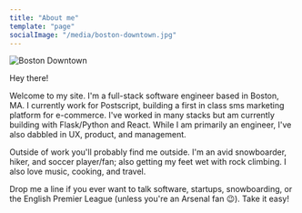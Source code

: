 ```yaml
---
title: "About me"
template: "page"
socialImage: "/media/boston-downtown.jpg"
---
```


![Boston Downtown](/media/boston-downtown.jpg)

Hey there!

Welcome to my site. I'm a full-stack software engineer based in Boston, MA.  I currently work for Postscript, building a first in class sms marketing platform for e-commerce. I've worked in many stacks but am currently building with Flask/Python and React. While I am primarily an engineer, I've also dabbled in UX, product, and management.

Outside of work you'll probably find me outside.  I'm an avid snowboarder, hiker, and soccer player/fan; also getting my feet wet with rock climbing.  I also love music, cooking, and travel.

Drop me a line if you ever want to talk software, startups, snowboarding, or the English Premier League (unless you're an Arsenal fan 😉). Take it easy!
